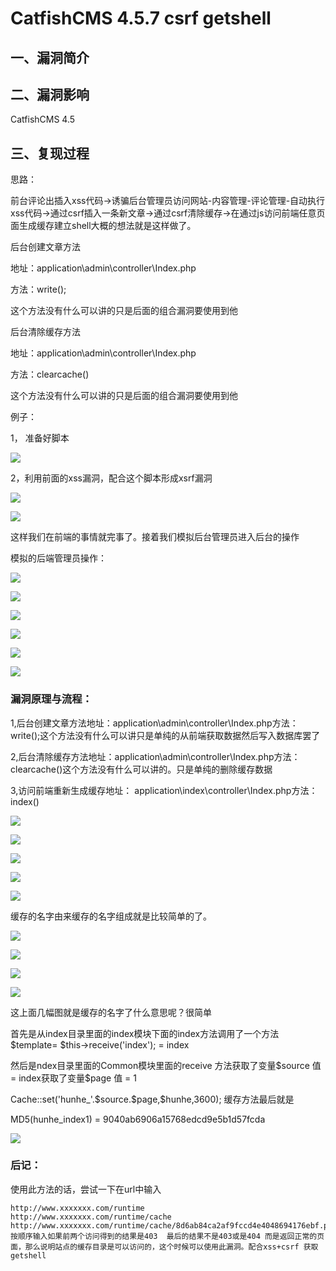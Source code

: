 CatfishCMS 4.5.7 csrf getshell
==============================

一、漏洞简介
------------

二、漏洞影响
------------

CatfishCMS 4.5

三、复现过程
------------

思路：

前台评论出插入xss代码-\>诱骗后台管理员访问网站-内容管理-评论管理-自动执行xss代码-\>通过csrf插入一条新文章-\>通过csrf清除缓存-\>在通过js访问前端任意页面生成缓存建立shell大概的想法就是这样做了。

后台创建文章方法

地址：application\\admin\\controller\\Index.php

方法：write();

这个方法没有什么可以讲的只是后面的组合漏洞要使用到他

后台清除缓存方法

地址：application\\admin\\controller\\Index.php

方法：clearcache()

这个方法没有什么可以讲的只是后面的组合漏洞要使用到他

例子：

1， 准备好脚本

![](./.resource/CatfishCMS4.5.7csrfgetshell/media/rId24.png)

2，利用前面的xss漏洞，配合这个脚本形成xsrf漏洞

![](./.resource/CatfishCMS4.5.7csrfgetshell/media/rId25.png)

![](./.resource/CatfishCMS4.5.7csrfgetshell/media/rId26.png)

这样我们在前端的事情就完事了。接着我们模拟后台管理员进入后台的操作

模拟的后端管理员操作：

![](./.resource/CatfishCMS4.5.7csrfgetshell/media/rId27.png)

![](./.resource/CatfishCMS4.5.7csrfgetshell/media/rId28.png)

![](./.resource/CatfishCMS4.5.7csrfgetshell/media/rId29.png)

![](./.resource/CatfishCMS4.5.7csrfgetshell/media/rId30.png)

![](./.resource/CatfishCMS4.5.7csrfgetshell/media/rId31.png)

![](./.resource/CatfishCMS4.5.7csrfgetshell/media/rId32.png)

### 漏洞原理与流程：

1,后台创建文章方法地址：application\\admin\\controller\\Index.php方法：write();这个方法没有什么可以讲只是单纯的从前端获取数据然后写入数据库罢了

2,后台清除缓存方法地址：application\\admin\\controller\\Index.php方法：clearcache()这个方法没有什么可以讲的。只是单纯的删除缓存数据

3,访问前端重新生成缓存地址： application\\index\\controller\\Index.php方法：index()

![](./.resource/CatfishCMS4.5.7csrfgetshell/media/rId34.png)

![](./.resource/CatfishCMS4.5.7csrfgetshell/media/rId35.png)

![](./.resource/CatfishCMS4.5.7csrfgetshell/media/rId36.png)

![](./.resource/CatfishCMS4.5.7csrfgetshell/media/rId37.png)

![](./.resource/CatfishCMS4.5.7csrfgetshell/media/rId38.png)

缓存的名字由来缓存的名字组成就是比较简单的了。

![](./.resource/CatfishCMS4.5.7csrfgetshell/media/rId39.png)

![](./.resource/CatfishCMS4.5.7csrfgetshell/media/rId40.png)

![](./.resource/CatfishCMS4.5.7csrfgetshell/media/rId41.png)

![](./.resource/CatfishCMS4.5.7csrfgetshell/media/rId42.png)

这上面几幅图就是缓存的名字了什么意思呢？很简单

首先是从index目录里面的index模块下面的index方法调用了一个方法\$template= \$this-\>receive(\'index\'); = index

然后是ndex目录里面的Common模块里面的receive 方法获取了变量\$source 值 = index获取了变量\$page 值 = 1

Cache::set(\'hunhe\_\'.\$source.\$page,\$hunhe,3600); 缓存方法最后就是

MD5(hunhe\_index1) = 9040ab6906a15768edcd9e5b1d57fcda

![](./.resource/CatfishCMS4.5.7csrfgetshell/media/rId43.png)

### 后记：

使用此方法的话，尝试一下在url中输入

    http://www.xxxxxxx.com/runtime
    http://www.xxxxxxx.com/runtime/cache
    http://www.xxxxxxx.com/runtime/cache/8d6ab84ca2af9fccd4e4048694176ebf.php
    按顺序输入如果前两个访问得到的结果是403  最后的结果不是403或是404 而是返回正常的页面，那么说明站点的缓存目录是可以访问的，这个时候可以使用此漏洞。配合xss+csrf 获取getshell
